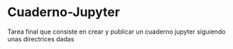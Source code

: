 # Cuaderno-Jupyter
Tarea final que consiste en crear y publicar un cuaderno jupyter siguiendo unas directrices dadas

